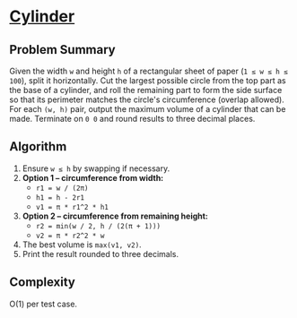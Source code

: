 # [Cylinder](https://www.spoj.com/problems/CYLINDER/)

## Problem Summary
Given the width `w` and height `h` of a rectangular sheet of paper (`1 ≤ w ≤ h ≤ 100`), split it horizontally. Cut the largest possible circle from the top part as the base of a cylinder, and roll the remaining part to form the side surface so that its perimeter matches the circle's circumference (overlap allowed). For each `(w, h)` pair, output the maximum volume of a cylinder that can be made. Terminate on `0 0` and round results to three decimal places.

## Algorithm
1. Ensure `w ≤ h` by swapping if necessary.
2. **Option 1 – circumference from width:**
   - `r1 = w / (2π)`
   - `h1 = h - 2r1`
   - `v1 = π * r1^2 * h1`
3. **Option 2 – circumference from remaining height:**
   - `r2 = min(w / 2, h / (2(π + 1)))`
   - `v2 = π * r2^2 * w`
4. The best volume is `max(v1, v2)`.
5. Print the result rounded to three decimals.

## Complexity
O(1) per test case.
